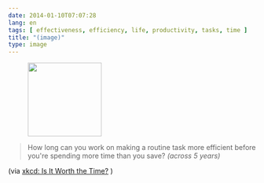 ```yaml
---
date: 2014-01-10T07:07:28
lang: en
tags: [ effectiveness, efficiency, life, productivity, tasks, time ]
title: "(image)"
type: image
---
```


<figure>
<a
href="https://hugo.ferreira.cc/how-long-can-you-work-on-making-a-routine-task/attachment/237/"
rel="attachment"><img
src="/wp-content/uploads/2014/01/tumblr_mz5uoqLgPG1qz82meo1_1280-150x150.png"
width="150" height="150" /></a></figure>

> How long can you work on making a routine task more efficient before
> you're spending more time than you save? *(across 5 years)*

(via [xkcd: Is It Worth the Time?](http://xkcd.com/1205/) )

